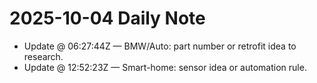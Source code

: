 # 2025-10-04 Daily Note

- Update @ 06:27:44Z — BMW/Auto: part number or retrofit idea to research.
- Update @ 12:52:23Z — Smart-home: sensor idea or automation rule.

